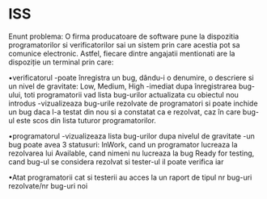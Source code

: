 # ISS

Enunt problema:
 O firma producatoare de software pune la dispozitia programatorilor si verificatorilor sai un sistem prin care acestia pot sa comunice electronic. Astfel, fiecare dintre angajatii mentionati are la dispoziție un terminal prin care:
 
   •verificatorul  -poate  înregistra  un  bug,  dându-i  o  denumire, o descriere si un nivel de gravitate: Low, Medium, High
                   -imediat  dupa înregistrarea bug-ului, toti  programatorii vad  lista bug-urilor  actualizata cu obiectul nou introdus
                   -vizualizeaza bug-urile rezolvate de programatori si poate inchide un bug daca l-a testat din nou si a constatat ca e rezolvat, caz în care bug-ul este scos din                     lista tuturor programatorilor.
    
   •programatorul  -vizualizeaza lista bug-urilor dupa nivelul de gravitate
                   -un bug poate avea 3 statusuri: InWork, cand un programator lucreaza la rezolvarea lui
                                                   Available, cand nimeni nu lucreaza la bug
                                                   Ready for testing, cand bug-ul se considera rezolvat si tester-ul il poate verifica iar
                   
   •Atat programatorii cat si testerii au acces la un raport de tipul nr bug-uri rezolvate/nr bug-uri noi
